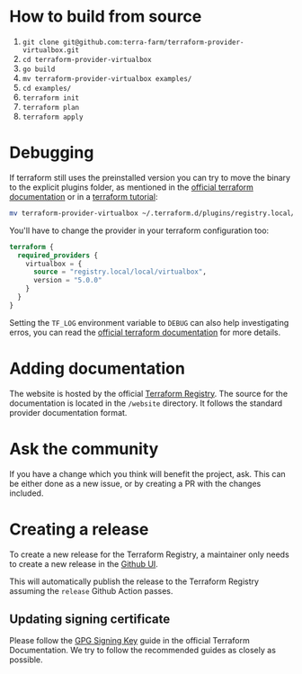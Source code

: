 # How to build from source

1. `git clone git@github.com:terra-farm/terraform-provider-virtualbox.git`
1. `cd terraform-provider-virtualbox`
1. `go build`
1. `mv terraform-provider-virtualbox examples/`
1. `cd examples/`
1. `terraform init`
1. `terraform plan`
1. `terraform apply`

# Debugging

If terraform still uses the preinstalled version you can try to move the binary to the explicit plugins folder, as mentioned in the [official terraform documentation](https://developer.hashicorp.com/terraform/plugin/debugging) or in a [terraform tutorial](https://developer.hashicorp.com/terraform/tutorials/providers/provider-debug):
```bash
mv terraform-provider-virtualbox ~/.terraform.d/plugins/registry.local/local/virtualbox/5.0.0/linux_amd64/terraform-provider-virtualbox_v5.0.0
```
You'll have to change the provider in your terraform configuration too:
```terraform
terraform {
  required_providers {
    virtualbox = {
      source = "registry.local/local/virtualbox",
      version = "5.0.0"
    }
  }
}
```
Setting the `TF_LOG` environment variable to `DEBUG` can also help investigating erros, you can read the [official terraform documentation](https://developer.hashicorp.com/terraform/internals/debugging) for more details.

# Adding documentation

The website is hosted by the official [Terraform Registry](https://registry.terraform.io/providers/terra-farm/virtualbox/latest/docs).
The source for the documentation is located in the `/website` directory. It follows the standard provider
documentation format.

# Ask the community

If you have a change which you think will benefit the project, ask. This can be either done as a new issue, or by creating a PR with the changes included.

# Creating a release

To create a new release for the Terraform Registry, a maintainer only needs to create a new release
in the [Github UI](https://github.com/terra-farm/terraform-provider-virtualbox/releases/new).

This will automatically publish the release to the Terraform Registry assuming the `release` Github
Action passes.

## Updating signing certificate

Please follow the [GPG Signing Key](https://learn.hashicorp.com/tutorials/terraform/provider-release-publish?in=terraform/providers#generate-gpg-signing-key)
guide in the official Terraform Documentation. We try to follow the recommended guides as closely as possible.
